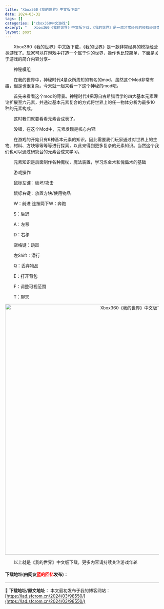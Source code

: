 ```yaml
---
title: "Xbox360《我的世界》中文版下载"
date: 2024-03-31
tags: []
categories: ["xbox360中文游戏"]
excerpt: "　　Xbox360《我的世界》中文版下载，《我的世界》是一款非常经典的模拟经营类游戏了。玩家可以在游戏中打造一个属于你的世界，操作也比较简单，下面是关于游戏的简介内容分享~ 　　神秘模组 　　在我的世界中，神秘时代4是众所周知的有名的mod。虽然这个Mod非常有趣，但是也很复杂。今天就一起来看一下这&hellip;"
layout: post
---
```


 <p>　　Xbox360《我的世界》中文版下载，《我的世界》是一款非常经典的模拟经营类游戏了。玩家可以在游戏中打造一个属于你的世界，操作也比较简单，下面是关于游戏的简介内容分享~</p> <p>　　神秘模组</p> <p>　　在我的世界中，神秘时代4是众所周知的有名的mod。虽然这个Mod非常有趣，但是也很复杂。今天就一起来看一下这个神秘的mod吧。</p> <p>　　首先来看看这个mod的背景。神秘时代4把源自古希腊哲学的四大基本元素理论扩展至六元素，并通过基本元素复合的方式将世界上的任一物体分析为最多10种的元素构成。</p> <p>　　这时我们就要看看元素合成表了。</p> <p>　　没错，在这个Mod中，元素发现是核心内容!</p> <p>　　在游戏的开始只有6种基本元素的知识，因此需要我们玩家通过对世界上的生物、材料、方块等等等等进行探索，以此来得到更多复杂的元素知识。当然这个我们也可以通过研究台的元素合成来学习。</p> <p>　　元素知识是后面制作各种魔杖，魔法装置，学习炼金术和傀儡术的基础</p> <p>　　游戏操作</p> <p>　　鼠标左键：破坏/攻击</p> <p>　　鼠标右键：放置方块/使用物品</p> <p>　　W：前进 连按两下W：奔跑</p> <p>　　S：后退</p> <p>　　A：左移</p> <p>　　D：右移</p> <p>　　空格键：跳跃</p> <p>　　左Shift：潜行</p> <p>　　Q：丢弃物品</p> <p>　　E：打开背包</p> <p>　　F：调整可视范围</p> <p>　　T：聊天</p> <p align="center"><img align="" border="0" src="https://lad.sfcrom.cn/wp-content/uploads/2024/03/20240330_66083e44b57c7.jpg" width="822" alt="Xbox360《我的世界》中文版下载" /></p> <p>　　以上就是《我的世界》中文版下载，更多内容请持续关注游戏年轮</p> <p><h4>下载地址(由网友<font color="red">蓝的回忆</font>发布)：</h4></p> 

---
📖 **下载地址/原文地址：** 本文最初发布于我的博客网站：[https://lad.sfcrom.cn/2024/03/98550/](https://lad.sfcrom.cn/2024/03/98550/)
